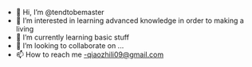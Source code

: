 - 👋 Hi, I’m @tendtobemaster
- 👀 I’m interested in learning advanced knowledge in order to making a living 
- 🌱 I’m currently learning basic stuff 
- 💞️ I’m looking to collaborate on ...
- 📫 How to reach me -qiaozhili09@gmail.com



<!---
tendtobemaster/tendtobemaster is a ✨ special ✨ repository because its `README.md` (this file) appears on your GitHub profile.
You can click the Preview link to take a look at your changes.
--->

